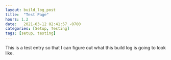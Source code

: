 ```yaml
---
layout: build_log_post
title:  "Test Page"
hours: 1.2
date:   2021-03-12 02:41:57 -0700
categories: [Setup, Testing]
tags: [setup, testing]
---
```

This is a test entry so that I can figure out what this build log is going to look like.